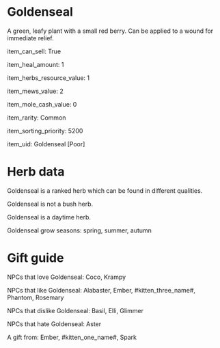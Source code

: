 # Goldenseal

A green, leafy plant with a small red berry. Can be applied to a wound for immediate relief.

item_can_sell: True

item_heal_amount: 1

item_herbs_resource_value: 1

item_mews_value: 2

item_mole_cash_value: 0

item_rarity: Common

item_sorting_priority: 5200

item_uid: Goldenseal [Poor]

# Herb data

Goldenseal is a ranked herb which can be found in different qualities.

Goldenseal is not a bush herb.

Goldenseal is a daytime herb.

Goldenseal grow seasons: spring, summer, autumn

# Gift guide

NPCs that love Goldenseal: Coco, Krampy

NPCs that like Goldenseal: Alabaster, Ember, #kitten_three_name#, Phantom, Rosemary

NPCs that dislike Goldenseal: Basil, Elli, Glimmer

NPCs that hate Goldenseal: Aster

A gift from: Ember, #kitten_one_name#, Spark